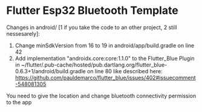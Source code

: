 # Flutter Esp32 Bluetooth Template

Changes in android/ [1 if you take the code to an other project, 2 still nessesarely]:

1. Change minSdkVersion from 16 to 19 in android/app/build.gradle on line 42
2. Add implementation "androidx.core:core:1.1.0" to the Flutter_Blue Plugin in ~/flutter/.pub-cache/hosted/pub.dartlang.org/flutter_blue-0.6.3+1/android/build.gradle on line 80 like described here: https://github.com/pauldemarco/flutter_blue/issues/402#issuecomment-548081305

You need to give the location and change bluetooth connectivity permission to the app
